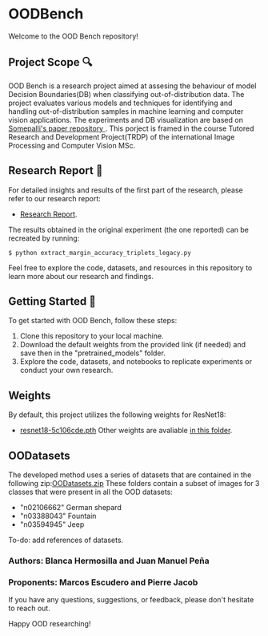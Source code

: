 # OODBench

Welcome to the OOD Bench repository!

## Project Scope 🔍
OOD Bench is a research project aimed at assesing the behaviour of model Decision Boundaries(DB) when classifying out-of-distribution data. The project evaluates various models and techniques for identifying and handling out-of-distribution samples in machine learning and computer vision applications. The experiments and DB visualization are based on  [Somepalli's paper repository ](https://drive.google.com/file/d/1Wa8tBWWWK3QZuKe1GADxhvniGDOPldNy/view?usp=sharing). This porject is framed in the course Tutored Research and Development Project(TRDP) of the international Image Processing and Computer Vision MSc. 

## Research Report 📑
For detailed insights and results of the first part of the research, please refer to our research report:
- [Research Report](https://drive.google.com/file/d/1Wa8tBWWWK3QZuKe1GADxhvniGDOPldNy/view?usp=sharing).

The results obtained in the original experiment (the one reported) can be recreated by running:

```
$ python extract_margin_accuracy_triplets_legacy.py
```

Feel free to explore the code, datasets, and resources in this repository to learn more about our research and findings.

## Getting Started 👣
To get started with OOD Bench, follow these steps:

1. Clone this repository to your local machine.
2. Download the default weights from the provided link (if needed) and save then in the "pretrained_models" folder.
3. Explore the code, datasets, and notebooks to replicate experiments or conduct your own research.

## Weights
By default, this project utilizes the following weights for ResNet18:
- [resnet18-5c106cde.pth](https://drive.google.com/file/d/1aiHE_pdOsiX0_gVrZhZAB8gNbOpC_iHq/view?usp=sharing)
Other weights are avaliable [in this folder](https://drive.google.com/drive/folders/1xPCseAqVNC7R9D5cfkSwe_mJWivzOFwM?usp=sharing).

## OODatasets
The developed method uses a series of datasets that are contained in the following zip:[OODatasets.zip](https://drive.google.com/file/d/1L-1qM3Gkod0Vw2JlwfDEsrFukCSqCLxi/view?usp=sharing)
These folders contain a subset of images for 3 classes that were present in all the OOD datasets:

- "n02106662"  German shepard
- "n03388043"  Fountain
- "n03594945"  Jeep

To-do: add references of datasets.

### Authors: Blanca Hermosilla and Juan Manuel Peña
### Proponents: Marcos Escudero and Pierre Jacob


If you have any questions, suggestions, or feedback, please don't hesitate to reach out.

Happy OOD researching!
